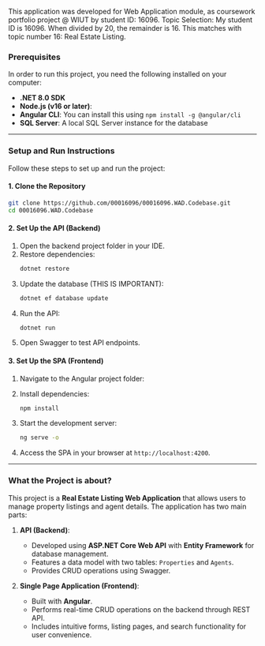 This application was developed for Web Application module, as coursework portfolio project @ WIUT by student ID: 16096.
Topic Selection:
My student ID is 16096. When divided by 20, the remainder is 16.
This matches with topic number 16: Real Estate Listing.

### **Prerequisites**
In order to run this project, you need the following installed on your computer:  
- **.NET 8.0 SDK**  
- **Node.js (v16 or later)**:  
- **Angular CLI**: You can install this using `npm install -g @angular/cli`  
- **SQL Server**: A local SQL Server instance for the database

---

### **Setup and Run Instructions**
Follow these steps to set up and run the project:

#### **1. Clone the Repository**
```bash
git clone https://github.com/00016096/00016096.WAD.Codebase.git
cd 00016096.WAD.Codebase
```

#### **2. Set Up the API (Backend)**
1. Open the backend project folder in your IDE.  
2. Restore dependencies:
   ```bash
   dotnet restore
   ```
3. Update the database (THIS IS IMPORTANT):
   ```bash
   dotnet ef database update
   ```
4. Run the API:
   ```bash
   dotnet run
   ```
5. Open Swagger to test API endpoints.

#### **3. Set Up the SPA (Frontend)**
1. Navigate to the Angular project folder:

2. Install dependencies:
   ```bash
   npm install
   ```
3. Start the development server:
   ```bash
   ng serve -o
   ```
4. Access the SPA in your browser at `http://localhost:4200`.

---

### **What the Project is about?**
This project is a **Real Estate Listing Web Application** that allows users to manage property listings and agent details. The application has two main parts:

1. **API (Backend)**:
   - Developed using **ASP.NET Core Web API** with **Entity Framework** for database management.
   - Features a data model with two tables: `Properties` and `Agents`.
   - Provides CRUD operations using Swagger.

2. **Single Page Application (Frontend)**:
   - Built with **Angular**.
   - Performs real-time CRUD operations on the backend through REST API.
   - Includes intuitive forms, listing pages, and search functionality for user convenience.